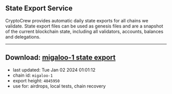## State Export Service
CryptoCrew provides automatic daily state exports for all chains we validate. State export files can be used as genesis files and are a snapshot of the current blockchain state, including all validators, accounts, balances and delegations.

---
**Download: [migaloo-1 state export](https://dl.ccvalidators.com/SERVICE/migaloo/migaloo-1_export_4845950.json)**
---

- last updated: Tue Jan 02 2024 01:01:12
- chain id: `migaloo-1`
- export height: `4845950`
- use for: airdrops, local tests, chain recovery
